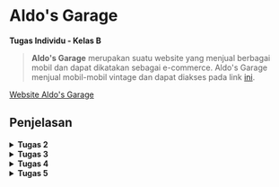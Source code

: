 # Aldo's Garage

**Tugas Individu - Kelas B**

> **Aldo's Garage** merupakan suatu website yang menjual berbagai mobil dan dapat dikatakan sebagai e-commerce. Aldo's Garage menjual mobil-mobil vintage dan dapat diakses pada link [ini](http://rogerio-geraldo-aldogarage.pbp.cs.ui.ac.id/).

[Website Aldo's Garage](http://rogerio-geraldo-aldogarage.pbp.cs.ui.ac.id/)

## **Penjelasan**

<details>
<summary> <b> Tugas 2 </b> </summary>

## **Step-step pengerjaan Proyek Aldo's Garage**

* ### Melakukan Inisiasi Project

    Petama-tama saya membuat direktori baru dengan nama aldo-garage, kemudian setelah itu saya membuat file `requirements.txt` yang berisi dependencies dan mengisinya dengan dependencies yang ada.

    Setelah itu saya melakukan instalasi menggunakan virtual environment pada terminal dengan command `pip install -r requirements.txt` lalu membuat proyek Django dengan perintah `django-admin startproject aldo-garage .`

* ### Run Server Django

    Untuk melakukan runserver, saya menambahkan `["localhost", "127.0.0.1"]` pada `ALLOWED_HOSTS` yang ada pada file `setting.py` untuk melakukan deployment kemudian menjalankan server dengan command `python manage.py runserver`

* ### Menginisiasi `main`

    Untuk membuat `main` lakukan command `python manage.py startapp main`, kemudian kita harus menambahkan `main` ke `INSTALLED_APPS` pada file `settings.py`.

    Setelah menginisiasi `main` saya mengubah file `models.py` pada direktori `main` untuk melakukan mendefinisikan model baru dengan class dan fungsi yang ada pada tutorial.

    Setelah itu saya melakukan migrate model baru tersebut dengan command `python manage.py makemigrations` dan `python manage.py migrate`.

* ### Membuat `main.html`

    Mengisi file `main.html` dengan template:

    ```
    <h1>Aldo's Garage</h1>

    <h5>NPM: </h5>
    <p>{{npm}}</p> 

    <h5>Name: </h5>
    <p>{{name}}</p>

    <h5>Class: </h5>
    <p>{{class}}</p> 

    <h5>E-Commerce: </h5>
    <p>{{e-commerce}}</p> 

    <h5>Produk: </h5>
    <p>{{product}}</p>

    <h5>Harga: </h5>
    <p>{{price}}</p> 

    ```

    Kemudian kita juga harus mengisi file `views.py` dengan template function `show_main` yang ada pada file tutorial.

    * ### Routing `main`

    Saya mengatur URL pada aplikasi `main` dengan mengedit file `urls.py` pada folder `main` dengan template:

    ```
    from django.urls import path
    from main.views import show_main

    app_name = 'main'

    urlpatterns = [
        path('', show_main, name='show_main'),
    ]
    ```

Setelah itu kita dapat menjalankan `main` dengan command `python manage.py runserver`

## **Jawaban Tugas 2**

* ### Bagan request client ke web aplikasi berbasis Django

![](image/BAGAN.jpg)

    Dalam alur kerja Django, urls.py bertugas mengatur routing dengan meneruskan request pengguna ke fungsi yang sesuai di views.py. Di views.py, logika aplikasi diimplementasikan, seperti mengambil atau memodifikasi data dari models.py yang terhubung dengan basis data. Data yang diambil kemudian diteruskan ke berkas HTML (template) untuk menghasilkan tampilan yang akan dilihat pengguna. Setelah semua proses selesai, views.py mengembalikan response yang berisi HTML hasil render kepada pengguna, yang kemudian ditampilkan di browser.

* ### Jelaskan fungsi git dalam pengembangan perangkat lunak!


    Git berfungsi sebagai sistem kontrol versi yang membantu pengembang melacak dan mengelola perubahan kode dalam proyek perangkat lunak. Dengan Git, pengembang dapat bekerja secara kolaboratif, membuat cabang (branch) untuk fitur baru, dan menggabungkannya (merge) kembali ke cabang utama setelah diuji. Ini juga memungkinkan rollback ke versi sebelumnya jika terjadi kesalahan, sehingga mempermudah pengelolaan versi dan integritas kode dalam pengembangan perangkat lunak.

* ### Menurut Anda, dari semua framework yang ada, mengapa framework Django dijadikan permulaan pembelajaran pengembangan perangkat lunak?


    Django sering dijadikan permulaan dalam pembelajaran pengembangan perangkat lunak karena beberapa alasan utama. Pertama, Django adalah framework "batteries-included", artinya Django menyediakan banyak fitur bawaan seperti sistem autentikasi, manajemen basis data, dan routing, sehingga pengembang pemula bisa langsung fokus pada pengembangan aplikasi tanpa perlu membangun fitur-fitur dasar dari awal. Kedua, Django menggunakan bahasa Python, yang terkenal mudah dipelajari dan digunakan, menjadikannya pilihan yang baik untuk pemula. Selain itu, Django menerapkan pola Model-View-Template (MVT) yang memisahkan logika aplikasi, data, dan tampilan, sehingga membantu pengembang memahami struktur aplikasi yang terorganisir dengan baik. Dukungan dokumentasi yang kuat dan komunitas yang aktif juga menjadikan Django populer di kalangan pemula.

* ### Mengapa model pada Django disebut sebagai ORM?

    Model pada Django disebut sebagai ORM (Object-Relational Mapping) karena Django menggunakan teknik ini untuk memetakan objek-objek Python ke dalam tabel-tabel basis data relasional secara otomatis. Dalam ORM, setiap model di Django merepresentasikan sebuah tabel di basis data, dan setiap atribut dari model tersebut merepresentasikan kolom di tabel. ORM memungkinkan pengembang untuk berinteraksi dengan basis data menggunakan kode Python tanpa perlu menulis query SQL secara langsung. Hal ini mempermudah manipulasi data dan membuat kode lebih bersih, terstruktur, dan mudah dipelihara.

</details>

<details>
<summary> <b> Tugas 3 </b> </summary>

## **Jawaban Tugas 3**

* ### Mengapa kita memerlukan data delivery dalam pengimplementasian sebuah platform?
    Karena dalam mengimplementasikan suatu platform kita bertujuan untuk memastikan bahwa data yang dikirim antar sistemnya dapat berjalan dengan cara yang cepat, efisien, aman, dan konsisten. Apabila kita tidak menggunakan data delivery dalam sebuah platform, maka aplkasi tidak mungkin bisa menyajikan informasi yang tepat kepada pengguna secara real-time. Data delivery juga dapat memungkinkan platform untuk beroperasi secara terdistribusi yang tentunya mendukung skala besar serta memfasilitasi komunikasi antar komponen yang berbeda secara smooth.

* ### Mana yang lebih baik antara XML dan JSON? Mengapa JSON lebih populer dibandingkan XML?
    JSON (JavaScript Object Notation) lebih populer dibandingkan XML (eXtensible Markup Language) karena struktur JSON yang lebih ringkas dan mudah dibaca baik oleh manusia maupun mesin. JSON menggunakan sintaks pasangan *key-value* yang sederhana, mirip dengan objek dalam banyak bahasa pemrograman, sehingga menghasilkan ukuran file yang lebih kecil dan lebih efisien dalam transfer data. Sebaliknya, XML memerlukan banyak tag pembuka dan penutup, membuatnya lebih verbose dan menghasilkan ukuran file yang lebih besar. JSON juga lebih mudah diintegrasikan dan didukung langsung oleh hampir semua bahasa pemrograman modern, menjadikannya pilihan yang lebih praktis untuk pertukaran data dalam aplikasi web dan API.

* ### Jelaskan fungsi dari method is_valid() pada form Django dan mengapa kita membutuhkan method tersebut?
    Method `is_valid()` pada form di Django digunakan untuk memeriksa apakah data yang dimasukkan ke dalam form memenuhi semua persyaratan validasi yang ditentukan, baik dari sisi form field maupun validasi kustom yang didefinisikan pengguna. Ketika `is_valid()` dipanggil, Django akan memeriksa apakah semua field form diisi dengan benar sesuai dengan tipe data yang diharapkan dan aturan validasi, seperti panjang maksimum, format email, atau validasi logika lainnya. Jika semua validasi lolos, method ini mengembalikan `True`, dan data yang telah dibersihkan dapat diakses melalui atribut `cleaned_data`. Sebaliknya, jika terdapat kesalahan, `is_valid()` akan mengembalikan `False` dan menyimpan pesan kesalahan di atribut `errors`. Method ini penting untuk memastikan bahwa data yang diproses dalam aplikasi aman dan sesuai dengan aturan yang telah ditentukan sebelum disimpan ke database atau digunakan lebih lanjut.

* ### Mengapa kita membutuhkan csrf_token saat membuat form di Django? Apa yang dapat terjadi jika kita tidak menambahkan csrf_token pada form Django? Bagaimana hal tersebut dapat dimanfaatkan oleh penyerang?
    Kita membutuhkan `csrf_token` saat membuat form di Django untuk melindungi aplikasi dari serangan yang disebut **Cross-Site Request Forgery (CSRF)**. Serangan ini terjadi ketika penyerang membuat pengguna yang sudah login mengirimkan permintaan yang tidak diinginkan, seperti mengubah kata sandi atau melakukan transaksi, tanpa sepengetahuan pengguna. Dengan menambahkan `csrf_token` ke form, Django menghasilkan token unik yang disertakan setiap kali pengguna mengirimkan form. Token ini kemudian diperiksa oleh server untuk memastikan bahwa permintaan benar-benar berasal dari aplikasi, bukan dari sumber lain yang berbahaya. Jika kita tidak menambahkan `csrf_token`, aplikasi bisa menjadi rentan terhadap serangan CSRF, yang memungkinkan penyerang melakukan aksi jahat tanpa persetujuan pengguna.

## **Step-by-step Pengimplementasian Checklist**

* ### Membuat `forms.py`

    Pertama-tama saya membuat form untuk menerima input dengan membuat file `forms.py` pada direktori main dengan kode

    ```
    from django.forms import ModelForm
    from main.models import CarEntry

    class CarEntryForm(ModelForm):
        class Meta:
            model = CarEntry
            fields = ["name", "price", "description", "car_horsepower"]
    ```

* ### Mengubah dan menambahkan fungsi pada `views.py`

    Setelah membuat file `forms.py`, saya kemudian melakukan modifikasi pada function `show_main` pada file `views.py` saya dengan kode

    ```
    def show_main(request):
        car_entries = CarEntry.objects.all()

        context = {
            'npm' : '2306245623',
            'name': 'Rogerio Geraldo Wibhowo',
            'class': 'PBP B',
            'car_entries': car_entries
        }

        return render(request, "main.html", context)
    ```

    Kemudian saya menambahkan function baru yaitu `create_car_entry` pada file `views.py` untuk menerima data dan berisi

    ```
    def create_car_entry(request):
        form = CarEntryForm(request.POST or None)

        if form.is_valid() and request.method == "POST":
            form.save()
            return redirect('main:show_main')

        context = {'form': form}
        return render(request, "create_car_entry.html", context)
    ```

* ### Membuat template baru

    Saya membuat template baru untuk tampilan ketika menambahkan produk dengan nama `create_car_entry.html` pada direktori `templates` yang ada pada `main` yang berisi

    ```
    {% extends 'base.html' %} 
    {% block content %}
    <h1>Add New Mood Entry</h1>

    <form method="POST">
    {% csrf_token %}
    <table>
        {{ form.as_table }}
        <tr>
        <td></td>
        <td>
            <input type="submit" value="Add Car Entry" />
        </td>
        </tr>
    </table>
    </form>

    {% endblock %}
    ```

    Diikuti dengan menambahkan kode berikut pada file `main.html` dalam bentuk tabel serta menambahkan button `Add Car Entry` untuk menambahkan form

    ```
    {% if not car_entries %}
    <p>Belum ada data mobil yang masuk.</p>
    {% else %}
    <table>
    <tr>
        <th>Car Name</th>
        <th>Price</th>
        <th>Description</th>
        <th>Horsepower</th>
    </tr>

    {% comment %} Berikut cara memperlihatkan data mobil di bawah baris ini 
    {% endcomment %} 
    {% for car_entry in car_entries %}
    <tr>
        <td>{{car_entry.name}}</td>
        <td>{{car_entry.price}}</td>
        <td>{{car_entry.description}}</td>
        <td>{{car_entry.car_horsepower}}</td>
    </tr>
    {% endfor %}
    </table>
    {% endif %}

    <br />

    <a href="{% url 'main:create_car_entry' %}">
    <button>Add New Car Entry</button>
    </a>
    ```

* ### Mengembalikan data dalam bentuk XML dan JSON

    Pertama saya menambahkan import `HttpRespnse` dan `Serializer` pada file `views.py`

    ```
    from django.http import HttpResponse
    from django.core import serializers
    ```

    Lalu saya membuat function baru dengan nama `show_xml` dan `show_json` masih pada file `views.py`

    ```
    def show_xml(request):
        data = CarEntry.objects.all()
        return HttpResponse(serializers.serialize("xml", data), content_type="application/xml")

    def show_json(request):
        data = CarEntry.objects.all()
        return HttpResponse(serializers.serialize("json", data), content_type="application/json")

    def show_xml_by_id(request, id):
        data = CarEntry.objects.filter(pk=id)
        return HttpResponse(serializers.serialize("xml", data), content_type="application/xml")

    def show_json_by_id(request, id):
        data = CarEntry.objects.filter(pk=id)
        return HttpResponse(serializers.serialize("json", data), content_type="application/json")
    ```

    Function `show_xml_by_id` dan `show_json_by_id` digunakan untuk melakukan return data berdasarkan id.

    Setelah itu, saya melakukan import function yang telah saya buat pada file `urls.py` yang ada pada `main`

    ```
    ...
    from main.views import show_main, create_car_entry, show_xml, show_json, show_xml_by_id, show_json_by_id
    ...
    ```

    Lalu tambahkan path ke dalam `urlpatterns` untuk mengakses function yang telah diimport

    ```
    ...
    urlpatterns = [
        path('', show_main, name='show_main'),
        path('create-car-entry', create_car_entry, name='create_car_entry'),
        path('xml/', show_xml, name='show_xml'),
        path('json/', show_json, name='show_json'),
        path('xml/<str:id>/', show_xml_by_id, name='show_xml_by_id'),
        path('json/<str:id>/', show_json_by_id, name='show_json_by_id'),
    ]
    ```

Dengan ini, input `form` dapat dijalankan dengan command `python manage.py runserver` dengan membuka link <http://localhost:8000>.

## Postman
## **1. XML**
![XML](image/xml.png)

## **2. JSON**
![JSON](image/json.png)

## **3. XML by ID**
![XML by ID](<image/xml id.png>)

## **4. JSON by ID**
 ![JSON by ID](<image/json id.png>)

</details>

<details>
<summary> <b> Tugas 4 </b> </summary>

## **Jawaban Tugas 4**

* ### Apa perbedaan antara `HttpresponseRedirect()` dan `redirect()`?
    `HttpResponseRedirect()` dan `redirect()` adalah dua metode yang digunakan di Django untuk mengarahkan pengguna dari satu URL ke URL lain, tetapi mereka memiliki beberapa perbedaan. `HttpResponseRedirect()` adalah sebuah class yang digunakan untuk membuat respons HTTP dengan kode status 302 (redirect sementara) dan membutuhkan URL secara eksplisit sebagai argumen. Sementara itu, `redirect()` adalah fungsi shortcut yang lebih fleksibel karena mampu menerima berbagai jenis input, seperti URL, nama view, atau bahkan objek model, dan secara otomatis membuat objek `HttpResponseRedirect`. Karena `redirect()` lebih mudah dan fleksibel, banyak yang lebih memilihnya, terutama ketika perlu melakukan pengalihan dengan nama view atau instance model. Di sisi lain, `HttpResponseRedirect()` lebih cocok jika kita hanya ingin bekerja langsung dengan URL yang sudah pasti.

* ### Bagaimana cara menghubungkan model `Product` dengan `User`?
    Untuk menghubungkan model Product dengan User di Django, kita bisa menggunakan ForeignKey. ForeignKey memungkinkan setiap produk (Product) terkait dengan satu pengguna (User), yang biasanya berarti bahwa seorang pengguna bisa membuat atau memiliki banyak produk, tapi setiap produk hanya dimiliki oleh satu pengguna. Caranya adalah dengan menambahkan field user di model Product yang merujuk ke model User. Berikut ini contoh dari kode saya:

    ```
    import uuid
    from django.db import models
    from django.contrib.auth.models import User

    class CarEntry(models.Model):
        user = models.ForeignKey(User, on_delete=models.CASCADE)
        id = models.UUIDField(primary_key=True, default=uuid.uuid4, editable=False)
        name = models.CharField(max_length=255)
        price = models.IntegerField()
        description = models.TextField()
        car_horsepower = models.IntegerField(default=0)

    ```

    Pada kode di atas, `user = models.ForeignKey(User, on_delete=models.CASCADE)` menghubungkan model Product dengan model User. Field user akan menyimpan informasi tentang pengguna yang memiliki produk tersebut. Argumen `on_delete=models.CASCADE` memastikan bahwa jika pengguna dihapus, semua produk yang terkait dengannya juga akan dihapus. Dengan cara ini, model Product dan User bisa saling terhubung di aplikasi Django.

* ### Perbedaan antara authentication dan authorization
    Authentication dan authorization adalah dua konsep berbeda yang sering digunakan dalam pengelolaan akses pengguna. **Authentication** (otentikasi) adalah proses memverifikasi identitas pengguna, misalnya saat pengguna login dengan memasukkan username dan password untuk membuktikan bahwa mereka adalah siapa yang mereka klaim. Sedangkan **authorization** (otorisasi) adalah proses menentukan apa yang diizinkan atau dapat diakses oleh pengguna setelah mereka berhasil diautentikasi. Jadi, authentication menjawab pertanyaan "siapa kamu?" dan authorization menjawab "apa yang bisa kamu lakukan?"

    Saat pengguna login, yang pertama kali dilakukan adalah proses authentication, di mana Django memeriksa apakah username dan password yang dimasukkan cocok dengan yang tersimpan di database. Jika berhasil, pengguna dianggap **terotentikasi**. Setelah itu, Django akan mengecek **otorisasi** berdasarkan peran atau izin yang dimiliki pengguna, untuk menentukan halaman atau tindakan apa yang boleh mereka akses.

    Dalam Django, proses authentication diimplementasikan dengan menggunakan **session** dan **middleware**. Django memiliki sistem otentikasi bawaan yang mencakup fungsi untuk login, logout, dan mengelola sesi pengguna. Sedangkan untuk authorization, Django menggunakan **permissions** (izin) yang dapat ditetapkan pada level pengguna atau grup pengguna untuk menentukan akses apa yang diizinkan bagi mereka.

* ### Bagaimana Django mengingat pengguna yang telah login? Jelaskan kegunaan lain dari cookies dan apakah semua cookies aman digunakan?
    Django mengingat pengguna yang telah login dengan menggunakan **cookies** dan **session**. Ketika pengguna berhasil login, Django membuat sebuah cookie di browser pengguna yang berisi ID unik. ID ini terhubung dengan data sesi yang disimpan di server, di mana Django menyimpan informasi pengguna yang sudah terautentikasi. Jadi, setiap kali pengguna mengunjungi halaman, browser mereka akan mengirimkan cookie tersebut, dan Django bisa mengenali pengguna dari ID sesi yang ada di cookie. Dengan cara ini, pengguna tidak perlu login ulang setiap kali mereka memuat halaman baru selama sesi masih aktif.

    Selain untuk mengingat pengguna yang login, **cookies** digunakan untuk berbagai tujuan lain, seperti menyimpan preferensi pengguna (misalnya, bahasa yang dipilih atau tema tampilan), melacak aktivitas pengguna di situs web, atau menyimpan keranjang belanja dalam e-commerce. Namun, tidak semua cookies aman. Beberapa cookies bisa dieksploitasi oleh pihak ketiga, terutama jika tidak dilindungi dengan baik. Untuk meningkatkan keamanan, Django mendukung penggunaan **secure cookies** yang hanya dikirim melalui koneksi HTTPS, serta **HttpOnly cookies** yang mencegah akses cookies dari JavaScript, sehingga melindungi dari serangan cross-site scripting (XSS). Oleh karena itu, meskipun cookies sangat berguna, perlu berhati-hati dalam penggunaannya untuk memastikan keamanan.

## **Step-by-step Pengimplementasian Checklist**

* ### Tambahkan fungsi `def register(request)` pada file `views.py`

    Pertama-tama saya menambahkan fungsi `register()` untuk menghasilkan formulir registrasi secara otomatis dan menghasilkan akun pengguna ketika data di-submit dari form. 

    ```
    from django.contrib.auth.forms import UserCreationForm
    from django.contrib import messages

    def register(request):
        form = UserCreationForm()

        if request.method == "POST":
            form = UserCreationForm(request.POST)
            if form.is_valid():
                form.save()
                messages.success(request, 'Your account has been successfully created!')
                return redirect('main:login')
    context = {'form':form}
    return render(request, 'register.html', context)
    ```

* ### Membuat file baru bernama `register.html`

    Buat dan isi file `register.html` `pada direktori main/templates` dengan template:

    ```
    {% extends 'base.html' %}

    {% block meta %}
    <title>Register</title>
    {% endblock meta %}

    {% block content %}

    <div class="login">
    <h1>Register</h1>

    <form method="POST">
        {% csrf_token %}
        <table>
        {{ form.as_table }}
        <tr>
            <td></td>
            <td><input type="submit" name="submit" value="Daftar" /></td>
        </tr>
        </table>
    </form>

    {% if messages %}
    <ul>
        {% for message in messages %}
        <li>{{ message }}</li>
        {% endfor %}
    </ul>
    {% endif %}
    </div>

    {% endblock content %}
    ```

    Kemudian lakukan impor fungsi `register()` pada `urls.py` dan tambahkan path ke dalam `urlpatterns`
    
    ```
    ...
    form main.views import register
    
     urlpatterns = [
        ...
        path('register/', register, name='register'),
    ]
    ```

* ### Membuat fungsi login dan logout
    Pada file `views.py` tambahkan fungsi `login_user()` dan `logout_user()` untuk mengautentikasi pengguna yang login dan logout. 

    ```
    from django.contrib.auth.forms import UserCreationForm AuthenticationForm
    from django.contrib.auth import authenticate, login, logout

    def login_user(request):
        if request.method == 'POST':
            form = AuthenticationForm(data=request.POST)

            if form.is_valid():
                    user = form.get_user()
                    login(request, user)
                    return redirect('main:show_main')

        else:
            form = AuthenticationForm(request)
        context = {'form': form}
        return render(request, 'login.html', context)

    def logout_user(request):
        logout(request)
        return redirect('main:login')
    ```

    Diikuti dengan membuat file html baru yaitu `login.html` pada direktori `main/templates` dan isi dengan template:

    ```
    {% extends 'base.html' %}

    {% block meta %}
    <title>Login</title>
    {% endblock meta %}

    {% block content %}
    <div class="login">
    <h1>Login</h1>

    <form method="POST" action="">
        {% csrf_token %}
        <table>
        {{ form.as_table }}
        <tr>
            <td></td>
            <td><input class="btn login_btn" type="submit" value="Login" /></td>
        </tr>
        </table>
    </form>

    {% if messages %}
    <ul>
        {% for message in messages %}
        <li>{{ message }}</li>
        {% endfor %}
    </ul>
    {% endif %} Don't have an account yet?
    <a href="{% url 'main:register' %}">Register Now</a>
    </div>

    {% endblock content %}
    ```

    Untuk membuat button logout, tambahkan kode ini pada `main.html` yang ada pada direktori `main/templates` setelah hyperlink tag untuk `Add New Car Entry`

    ```
    ...
    <a href="{% url 'main:logout' %}">
    <button>Logout</button>
    </a>
    ...
    ```

    Lalu kita harus mengimpor dan menambahkan kode pada file `views.py` seperti ini

    ```
    from main.views import login_user
    from main.views import logout_user

    urlpatterns = [
        ...
        path('login/', login_user, name='login'),
        path('logout/', logout_user, name='logout'),
    ]
    ```

* ### Merestriksi akses halaman Main

    Pada file `views.py` tambahkan impor `login_required` dan potongan kode di atas fungsi `show_main` seperti berikut

    ```
    from django.contrib.auth.decorators import login_required

    ...
    @login_required(login_url='/login')
    def show_main(request):
    ...
    ```

    Setelah melakukan restriksi pada akses halaman main, kita sudah bisa menjalankan proyek dengan command `python manage.py runserver` dan jika kita membuka <http://localhost:8000> kita akan langsung diarahkan ke halaman login.

* ### Cara menggunakan data dari Cookies

    Untuk menggunakan data dari cookies, kita harus menambahkan impor dan mengubah potongan kode di blok `if form.is_valid()` pada file `views.py` dengan

    ```
    import datetime
    from django.http import HttpResponseRedirect
    from django.urls import reverse

    ...
    if form.is_valid():
        user = form.get_user()
        login(request, user)
        response = HttpResponseRedirect(reverse("main:show_main"))
        response.set_cookie('last_login', str(datetime.datetime.now()))
        return response
    ...
    ```

    Lalu pada fungsi `show_main` tambahkan potongan kode `'last_login': request.COOKIES['last_login']` pada variabel `context` seperti berikut ini

    ```
    context = {
        'npm' : '2306245623',
        'name': request.user.username,
        'class': 'PBP B',
        'car_entries': car_entries,
        'last_login': request.COOKIES['last_login'],
    }

    ```

    Kita juga perlu mengubah fungsi `logout_user` dengan kode seperti ini

    ```
    def logout_user(request):
        logout(request)
        response = HttpResponseRedirect(reverse('main:login'))
        response.delete_cookie('last_login')
        return response
    ```

    Terakhir tambahkan kode pada `main.html` untuk menampilkan data waktu login terakhir dari cookie tersebut

    ```
    ...
    <h5>Sesi terakhir login: {{ last_login }}</h5>
    ...
    ```

* ### Menghubungkan model `CarEntry` dengan User

    Tambahkan impor `User` pada `models.py` dan tambahkan potongan kode seperti berikut

    ```
    ...
    from django.contrib.auth.models import User

    class CarEntry(models.Model):
    user = models.ForeignKey(User, on_delete=models.CASCADE)
    ...
    ```

    Lalu buka file `views.py` dan ubah fungsi `create_car_entry` menjadi seperti berikut

    ```
    def create_car_entry(request):
        form = CarEntryForm(request.POST or None)

        if form.is_valid() and request.method == "POST":
            car_entry = form.save(commit=False)
            car_entry.user = request.user
            car_entry.save()
            return redirect('main:show_main')

        context = {'form': form}
        return render(request, "create_car_entry.html", context)
    ```

    Parameter `commit` haruslah bernilai `False` agar mencegah Django langsung menyimpan objek yang telah dibuat dari form langsung ke database.

    Kemudian ubah value dari `car_entries` dan `context` pada fungsi `show_main` dengan kode seperti berikut

    ```
    def show_main(request):
        car_entries = CarEntry.objects.filter(user=request.user)

        context = {
            'name': request.user.username,
            ...
        }
    ...
    ```

    Agar nama yang ditampilkan sesuai dengan nama yang user input saat login.

    Terakhir tambahkan `import os`  dan ganti variabel `DEBUG` pada file `settings.py` dengan

    ```
    PRODUCTION = os.getenv("PRODUCTION", False)
    DEBUG = not PRODUCTION
    ```

    Jangan lupa lakukan migration untuk menyimpan semua perubahan yang telah dilakukan, lalu bukalah link website dan tugas 4 selesai.
</details>

<details>
<summary> <b> Tugas 5 </b> </summary>

## **Jawaban Tugas 5**

* ### Jika terdapat beberapa CSS selector untuk suatu elemen HTML, jelaskan urutan prioritas pengambilan CSS selector tersebut!

    Dalam CSS, ketika ada beberapa selector yang berlaku untuk elemen yang sama, browser menentukan prioritas berdasarkan *spesifisitas*. Spesifisitas dihitung berdasarkan empat jenis selector utama: inline styles, ID selectors, class selectors/attribute selectors/pseudo-classes, dan element selectors/pseudo-elements. Urutan spesifisitas dihitung sebagai angka, di mana inline styles memiliki prioritas tertinggi, kemudian diikuti oleh ID selectors, lalu class selectors, dan terakhir element selectors. Misalnya, selector `#header` (ID) akan memiliki prioritas lebih tinggi dibandingkan `.nav-item` (class), dan `.nav-item` akan memiliki prioritas lebih tinggi daripada button (element).

    Selain itu, jika dua selector memiliki spesifisitas yang sama, CSS mengikuti aturan cascade di mana aturan yang ditulis terakhir dalam kode akan diterapkan. Namun, jika ada properti CSS yang menggunakan `important`, itu akan mengesampingkan semua aturan lainnya, termasuk inline styles, karena `!important` memiliki prioritas tertinggi. Pada akhirnya, jika tidak ada aturan yang relevan, elemen HTML bisa mewarisi properti dari elemen induknya atau menggunakan nilai default yang diberikan oleh browser. Jadi, urutan prioritas dalam CSS secara keseluruhan adalah: `!important`, inline styles, ID selectors, class selectors, element selectors, dan kemudian cascade.

* ### Mengapa responsive design menjadi konsep yang penting dalam pengembangan aplikasi web? Berikan contoh aplikasi yang sudah dan belum menerapkan responsive design!
    
    Responsive design menjadi konsep yang sangat penting dalam pengembangan aplikasi web karena pengguna saat ini mengakses internet melalui berbagai perangkat dengan ukuran layar yang berbeda, seperti smartphone, tablet, dan komputer desktop. Dengan responsive design, tampilan dan elemen pada sebuah website dapat menyesuaikan secara otomatis dengan ukuran layar perangkat yang digunakan. Hal ini membuat pengalaman pengguna (user experience) menjadi lebih baik, karena website tetap terlihat rapi, mudah dibaca, dan mudah dinavigasi di perangkat apa pun tanpa harus melakukan zoom atau scroll berlebihan. Sebuah website yang tidak responsif bisa membuat pengguna frustrasi, dan mereka cenderung meninggalkan website tersebut.

    Contoh aplikasi yang sudah menerapkan responsive design adalah **Tokopedia**. Baik ketika diakses melalui ponsel maupun komputer, tata letak Tokopedia akan menyesuaikan ukuran layar, dengan elemen-elemen seperti foto, teks, dan tombol yang tetap proporsional dan mudah digunakan. Di sisi lain, aplikasi atau website lama yang belum menerapkan responsive design mungkin masih memiliki tampilan yang tetap dan hanya cocok di layar besar seperti desktop, sehingga tampilannya menjadi berantakan atau sulit digunakan saat diakses melalui ponsel. Misalnya, banyak website statis lama yang hanya dioptimalkan untuk desktop belum menerapkan konsep ini, sehingga tampilannya terlalu besar atau elemen-elemen tidak tersusun rapi ketika diakses dari perangkat mobile.

    Dengan menerapkan responsive design, pengguna bisa mengakses aplikasi dari berbagai perangkat dengan mendapatkan pengalaman yang konsisten dan menyenangkan, yang sangat penting di era digital saat ini di mana penggunaan ponsel semakin meningkat.

* ### Jelaskan perbedaan antara margin, border, dan padding, serta cara untuk mengimplementasikan ketiga hal tersebut!


    **Margin**, **border**, dan **padding** adalah tiga properti utama dalam CSS yang digunakan untuk mengatur tata letak dan jarak elemen di halaman web. **Margin** adalah ruang kosong di luar elemen yang memisahkan elemen tersebut dari elemen lain di sekitarnya, memberikan jarak eksternal antara elemen-elemen yang berbeda. Misalnya, jika dua elemen terlalu berdekatan, margin bisa digunakan untuk membuat jarak di antara mereka lebih lebar. **Border** adalah garis yang mengelilingi elemen, yang berada di antara margin dan padding, dan dapat diatur dalam hal ketebalan, warna, serta gaya garis (seperti solid, dashed, atau dotted). Border berfungsi untuk memberi batas visual yang jelas pada elemen. **Padding** adalah ruang kosong di dalam elemen yang memisahkan konten elemen dari batas (border). Padding memberikan jarak antara konten, seperti teks atau gambar, dengan tepi elemen itu sendiri, sehingga konten tidak menempel langsung pada border. Ketiga properti ini bekerja bersama untuk menentukan jarak dan ukuran elemen. Sebagai contoh, jika kita memiliki sebuah kotak teks, margin akan menambah jarak antara kotak tersebut dan elemen lain, border akan membentuk garis di sekeliling kotak, dan padding akan memastikan bahwa teks di dalam kotak tersebut tidak terlalu dekat dengan border. Dengan mengatur margin, border, dan padding, Anda bisa mengontrol tata letak dan tampilan elemen web secara efektif.

* ###  Jelaskan konsep flex box dan grid layout beserta kegunaannya!

    **Flexbox** dan **Grid Layout** adalah dua konsep layout dalam CSS yang memudahkan pengaturan tata letak elemen pada halaman web. **Flexbox** (atau fleksibel box) digunakan untuk mengatur elemen dalam satu dimensi, yaitu baik dalam **baris (row)** atau **kolom (column)**. Flexbox sangat berguna ketika kita ingin membuat elemen-elemen di dalam container saling menyesuaikan ukuran sesuai ruang yang tersedia. Dengan flexbox, kita bisa dengan mudah mengatur apakah elemen harus sejajar secara horizontal atau vertikal, menambahkan ruang kosong di antara elemen, atau bahkan membuat elemen otomatis menempati lebih banyak ruang. Flexbox biasanya lebih cocok untuk layout yang sederhana, seperti membuat navbar, baris tombol, atau menyejajarkan gambar.

    Sementara itu, **Grid Layout** adalah sistem layout dua dimensi yang lebih canggih. Dengan Grid, kita bisa mengatur elemen-elemen di dalam container dalam **baris** dan **kolom** secara bersamaan. Ini membuat Grid ideal untuk layout yang lebih kompleks, seperti mendesain halaman penuh dengan header, konten, sidebar, dan footer. Grid memungkinkan kita menentukan ukuran masing-masing baris dan kolom secara fleksibel dan menempatkan elemen-elemen di dalamnya dengan lebih presisi. Jadi, kalau flexbox lebih fokus pada mengatur elemen dalam satu dimensi, grid memungkinkan kita mengatur dalam dua dimensi, membuatnya lebih cocok untuk tata letak yang memerlukan struktur yang lebih rumit. 

    Secara umum, **flexbox** lebih baik untuk tata letak yang sederhana atau elemen yang disusun dalam satu arah (baik horizontal atau vertikal), sedangkan **grid** lebih cocok untuk tata letak yang membutuhkan pengaturan dalam dua arah (baris dan kolom).


## **Pengimplementasian Checklist**

* ### Menambahkan Tailwind ke dalam aplikasi

    Untuk mengkoneksikan template django dengan tailwind, kita perlu menambahkan baris kode script cdn tailwind pada `templates/base.html` di bagian head

    ```
    <head>
    {% block meta %}
        <meta charset="UTF-8" />
        <meta name="viewport" content="width=device-width, initial-scale=1">
    {% endblock meta %}
    <script src="https://cdn.tailwindcss.com">
    </script>
    </head>
    ```

* ### Buat fitur edit dan delete product

    Pertama kita akan membuat fitur baru yaitu edit dan delete product dengan menambahkan function `edit_car` dan `delete_car` pada file `views.py` yang ada pada subdirektori `main`

    ```
    def edit_car(request, id):
        # Get car entry berdasarkan id
        car = CarEntry.objects.get(pk = id)

        # Set car entry sebagai instance dari form
        form = CarEntryForm(request.POST or None, instance=car)

        if form.is_valid() and request.method == "POST":
            # Simpan form dan kembali ke halaman awal
            form.save()
            return HttpResponseRedirect(reverse('main:show_main'))

        context = {'form': form}
        return render(request, "edit_car.html", context)

    def delete_car(request, id):
        # Get car berdasarkan id
        car = CarEntry.objects.get(pk = id)
        # Hapus car
        car.delete()
        # Kembali ke halaman awal
        return HttpResponseRedirect(reverse('main:show_main'))
    ```

    Kemudian, tambahkan import seperti berikut pada file `views.py`

    ```
    from django.shortcuts import .., reverse
    from django.http import .., HttpResponseRedirect
    ```

    Lalu buat file html baru dengan nama `edit_car` pada subdirektori `main/templates` dan isi dengan kode sebagai berikut

    ```
    {% extends 'base.html' %}
    {% load static %}
    {% block meta %}
    <title>Edit Car</title>
    {% endblock meta %}

    {% block content %}
    {% include 'navbar.html' %}

    <div class="flex flex-col min-h-screen bg-gray-900"> <!-- Latar belakang abu-abu gelap -->
    <div class="container mx-auto px-4 py-8 mt-16 max-w-xl">
        <h1 class="text-3xl font-bold text-center mb-8 text-yellow-400">Edit Car Entry</h1> <!-- Teks berwarna kuning -->

        <div class="bg-gray-800 rounded-lg p-6 form-style"> <!-- Latar belakang kotak abu-abu gelap -->
        <form method="POST" class="space-y-6">
            {% csrf_token %}
            {% for field in form %}
                <div class="flex flex-col">
                    <label for="{{ field.id_for_label }}" class="mb-2 font-semibold text-black"> <!-- Teks label berwarna putih -->
                        {{ field.label }}
                    </label>
                    <div class="w-full">
                        {{ field }} 
                    </div>
                    {% if field.help_text %}
                        <p class="mt-1 text-sm text-gray-400">{{ field.help_text }}</p> <!-- Teks bantuan berwarna abu-abu -->
                    {% endif %}
                    {% for error in field.errors %}
                        <p class="mt-1 text-sm text-red-600">{{ error }}</p> <!-- Teks error berwarna merah -->
                    {% endfor %}
                </div>
            {% endfor %}
            <div class="flex justify-center mt-6">
                <button type="submit" class="bg-yellow-500 text-black font-semibold px-6 py-3 rounded-lg hover:bg-yellow-600 transition duration-300 ease-in-out w-full">
                    Edit Car Entry
                </button>
            </div>
        </form>
        </div>
    </div>
    </div>

    {% endblock content %}
    ```
    
    Import function yang telah dibuat ke `urls.py` yang ada pada `main` dan tambahkan `urlpatterns` nya

    ```
    from main.views import ..., edit_car, delete_car
    ...
    urlpatterns = [
        ...,
        path('edit-car/<uuid:id>', edit_car, name='edit_car'),
        path('delete/<uuid:id>', delete_car, name='delete_car'),
    ]
    ```

    Lalu buka `main.html` dan tambahkan kode berikut agar terdapat button untuk edit dan delete pada setiap produk

    ```
    ...
    <tr>
        ...
        <td>
            <a href="{% url 'main:edit_car' car_entry.pk %}">
                <button>
                    Edit
                </button>
            </a>
        </td>
        <td>
            <a href="{% url 'main:delete_car' car_entry.pk %}">
                <button>
                    Delete
                </button>
            </a>
        </td>
    </tr>
    ...
    ```

* ### Menambahkan navigation bar pada aplikasi

    Untuk membuat navigation bar, kita perlu membuat file html baru pada folder `templates` yang ada pada root directory dengan nama `navbar.html` dan isi dengan kode sebagai berikut

    ```
    <nav class="bg-yellow-500 shadow-lg fixed top-0 left-0 z-40 w-screen"> <!-- Ubah warna background jadi kuning -->
        <div class="max-w-7xl mx-auto px-4 sm:px-6 lg:px-8">
            <div class="flex items-center justify-between h-16">
                <div class="flex items-center">
                    <h1 class="text-2xl font-bold text-center text-black">Aldo's Garage</h1> <!-- Sesuaikan warna teks -->
                </div>
                <div class="hidden md:flex items-center">
                    {% if user.is_authenticated %}
                        <span class="text-gray-800 mr-4">Welcome, {{ user.username }}</span> <!-- Sesuaikan warna teks -->
                        <a href="{% url 'main:logout' %}" class="text-center bg-red-500 hover:bg-red-600 text-white font-bold py-2 px-4 rounded transition duration-300">
                        Logout
                        </a>
                {% else %}
                    <a href="{% url 'main:login' %}" class="text-center bg-blue-500 hover:bg-blue-600 text-white font-bold py-2 px-4 rounded transition duration-300 mr-2">
                    Login
                    </a>
                    <a href="{% url 'main:register' %}" class="text-center bg-green-500 hover:bg-green-600 text-white font-bold py-2 px-4 rounded transition duration-300">
                    Register
                    </a>
                {% endif %}
                </div>
                <div class="md:hidden flex items-center">
                <button class="mobile-menu-button">
                    <svg class="w-6 h-6 text-white" fill="none" stroke-linecap="round" stroke-linejoin="round" stroke-width="2" viewBox="0 0 24 24" stroke="currentColor">
                    <path d="M4 6h16M4 12h16M4 18h16"></path>
                    </svg>
                </button>
                </div>
            </div>
        </div>
    
        <!-- Mobile menu -->
        <div class="mobile-menu hidden md:hidden  px-4 w-full md:max-w-full">
            <div class="pt-2 pb-3 space-y-1 mx-auto">
                {% if user.is_authenticated %}
                <span class="block text-gray-800 px-3 py-2">Welcome, {{ user.username }}</span> <!-- Warna teks disesuaikan -->
                <a href="{% url 'main:logout' %}" class="block text-center bg-red-500 hover:bg-red-600 text-white font-bold py-2 px-4 rounded transition duration-300">
                    Logout
                </a>
                {% else %}
                <a href="{% url 'main:login' %}" class="block text-center bg-blue-500 hover:bg-blue-600 text-white font-bold py-2 px-4 rounded transition duration-300 mb-2">
                    Login
                </a>
                <a href="{% url 'main:register' %}" class="block text-center bg-green-500 hover:bg-green-600 text-white font-bold py-2 px-4 rounded transition duration-300">
                    Register
                </a>
                {% endif %}
            </div>
        </div>
    
        <!-- Script for Mobile Menu -->
        <script>
            const btn = document.querySelector("button.mobile-menu-button");
            const menu = document.querySelector(".mobile-menu");
        
            btn.addEventListener("click", () => {
                menu.classList.toggle("hidden");
            });
        </script>
    </nav>
  

    Kemudian, tautkan navbar tersebut ke dalam `main.html`, `create_car_entry.html`, dan `edit_car.html` yang berada di subdirektori `main/templates/` dengan menggunakan tags include:

    ```
    {% extends 'base.html' %}
    {% block content %}
    {% include 'navbar.html' %}
    ...
    {% endblock content%}
    ```

* ### Konfigurasi static filles pada aplikasi

    Pada `settings.py` tambahkan middleware WhiteNoise

    ```
    ...
    MIDDLEWARE = [
        'django.middleware.security.SecurityMiddleware',
        'whitenoise.middleware.WhiteNoiseMiddleware', #Tambahkan tepat di bawah SecurityMiddleware
        ...
    ]
    ...
    ```

    Lalu pastikan variabel `STATIC_ROOT`, `STATICFILES_DIRS` dan `STATIC_URL` dikonfigurasikan seperti

    ```
    ...
    STATIC_URL = '/static/'
    if DEBUG:
        STATICFILES_DIRS = [
            BASE_DIR / 'static' # merujuk ke /static root project pada mode development
        ]
    else:
        STATIC_ROOT = BASE_DIR / 'static' # merujuk ke /static root project pada mode production
    ...
    ```

    * ### Styling website

    Buat file `global.css` pada `/static/css` dan isi dengan

    ```
    .form-style form input, form textarea, form select {
    width: 100%;
    padding: 0.5rem;
    border: 2px solid #2e2e2e; 
    background-color: #1c1c1c; 
    color: #ffffff;
    border-radius: 0.375rem;
    font-family: 'Arial', sans-serif; 
    transition: border-color 0.3s ease-in-out;
    }
    .form-style form input:focus, form textarea:focus, form select:focus {
        outline: none;
        border-color: #ffcc00; 
        box-shadow: 0 0 0 3px rgba(255, 204, 0, 0.5); 
    }

    @keyframes shine {
        0% { background-position: -200% 0; }
        100% { background-position: 200% 0; }
    }
    .animate-shine {
        background: linear-gradient(120deg, rgba(255, 255, 255, 0.1), rgba(255, 255, 255, 0.05) 50%, rgba(255, 255, 255, 0.1));
        background-size: 200% 100%;
        animation: shine 3s infinite;
        border-radius: 0.375rem;
        box-shadow: inset 0 0 5px rgba(0, 0, 0, 0.5); /* Efek berkilau seperti permukaan mobil */
    }

    /* Tambahan styling untuk tombol */
    .form-style form button {
        background-color: #ffcc00; /* Warna aksen kuning untuk tombol */
        color: #1c1c1c;
        border: none;
        padding: 0.75rem;
        border-radius: 0.375rem;
        cursor: pointer;
        transition: background-color 0.3s ease-in-out;
    }
    .form-style form button:hover {
        background-color: #e6b800; /* Warna sedikit lebih gelap saat hover */
    }
    ```

    Lalu lakukan kustomisasi html pada halaman-halaman yang ada seperti `login.html`, `register.html`, `main.html`, `create_car_entry.html` dan `edit_car.html` sesuai dengan preferensi design masing-masing.

</details>



